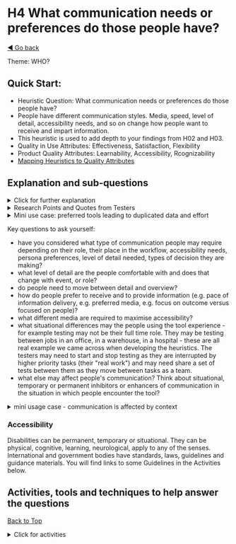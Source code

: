 <a name="TopofPage"></a>
# H4 What communication needs or preferences do those people have?
[◄ Go back](README.md)

Theme: WHO?

## Quick Start:

- Heuristic Question: What communication needs or preferences do those people have?
- People have different communication styles. Media, speed, level of detail, accessibility needs, and so on change how people want to receive and impart information.
- This heuristic is used to add depth to your findings from H02 and H03. 	
- Quality in Use Attributes: Effectiveness, Satisfaction, Flexibility
- Product Quality Attributes: Learnability, Accessibility, Rcognizability
- [Mapping Heuristics to Quality Attributes](Qualityattributesv2.md)

## Explanation and sub-questions

<details close><summary>Click for further explanation</summary> 
 
Different people have different communication styles. The media, speed, level of detail, and other factors change how people want to receive and impart information. Some people have specific accessibility requirements. This is not a binary choice – generally people will fall somewhere on a spectrum for all of these factors, and also their preferences and needs may change in different situations and over time.

Think about:
- Providing choices in level of detail versus overviews, potentially from corporate to management to team and technical levels; the tool may not be directly used, but the data and information flows will be used across organizational levels.
- How communication styles may change (summary versus detailed, direct versus indirect).
- Providing multiple routes, methods and media for information and data sharing.
- Reducing the need to duplicate data (and hence updating) by automating data transfer across tool sets.
- Which senses people could use to interact with the tool. This includes both enriching the experience and also improving accessibility.
- Design choices that widen the tool's capability of being used across communication needs.

</details> 


<details close>
<summary>Research Points and Quotes from Testers</summary>

Research Point: we found that people using test tools have a wide variety of communication styles and preferences. For example, 
- people with more experience and expertise used visualisation, with visual representations of information and concepts than less experienced people (this fits with work done by other researchers on other IT roles).
- people varied in whether they wanted details or summaries/overviews of data, and this did not fit to experience level.
- people varied in how much they wanted to work alone and how much with others.
Look at the different communication styles coming out in answer to a question about what activities they do in their role:

*``I am the listening ear for some people in the team. No role, not official. People need to talk to someone that is listening and if they want come with advice.  I make time for people.''*

*``I pair and ensemble a lot. ... I build networks of communication, facilitate peer to peer learning by introducing people and hold spaces where people share their work. I do a lot of exploratory testing and automate while exploring. I manage expectations of management, and optimize schedules.''*

*``Always communication. It is everywhere and above all. I am trying to organize everything, to keep track of everything (and getting pissed off silently (mostly) when important things are left somewhere in the air. Writing down ideas, good practices, even phrases.''*

*``Actual testing and I really avoid all the commercial stuff, working on bids, trying to win contracts with big clients, that sort of rubbish. I attempt to focus on the professionals that we employ, the people.''*

*``Manual testing, test automation, maintaining and improving CI, keeping pipelines green, creating of a testing framework, test case management.''*

*``It’s been… there’s no source of truth – if you want to know how projects are doing you have to look in 4 or 5 places''*

</details>

<details close> <summary>Mini use case: preferred tools leading to duplicated data and effort</summary>

One participant noted that communication preferences means choosing different tools with different interaction and interface styles. This can lead to duplication of effort and data: *'engineers want to know why do we have to go to another tool … they want to everything in the IDE; why should they need to also add info in confluence for example?'* Their example is GitHub and Confluence which required duplication of the same content for two different types of readers: *'Technical readers go to GitHub to read code and markdown, non technical stakeholders go to confluence pages to read detail ... An ideal would be to have a way that entries in GitHub markup could be transferred across to normal language in Confluence: automatically create confluence pages from GitHub markdown ... But to avoid gaps and differences over time, you want GitHub markdown to automatically go into Confluence, keeping the same content aligned.'*

</details>



Key questions to ask yourself:
- have you considered what type of communication people may require depending on their role, their place in the workflow, accessibility needs, persona preferences, level of detail needed, types of decision they are making?
- what level of detail are the people comfortable with and does that change with event, or role? 
- do people need to move between detail and overview?
- how do people prefer to receive and to provide information (e.g. pace of information delivery, e.g. preferred media, e.g. focus on outcome versus focused on people)?
- what different media are required to maximise accessibility?
- what situational differences may the people using the tool experience - for example testing may not be their full time role. They may be testing between jobs in an office, in a warehouse, in a hospital - these are all real example we came across when developing the heuristics. The testers may need to start and stop testing as they are interrupted by higher priority tasks (their "real work") and may need share a set of tests between them as they move between tasks as a team.
- what else may affect people's communication? Think about situational, temporary or permanent inhibitors or enhancers of communication in the situation in which people encounter the tool?



<details close>
<summary>mini usage case - communication is affected by context</summary>

When will the tool be used? For one organization we spoke with, this was particularly interesting - testing took place not just in the office, but in noisy and stressful work environments, and tests could be started by one person and completed by another becuase of work interruptions, sickness, and other factors.  We found examples of testers whose main job was as medical staff in a hospital or operatives in a warehouse: as business testers they still needed to use the test tool, but were not in the test lab.

</details>

### Accessibility

Disabilities can be permanent, temporary or situational. They can be physical, cognitive, learning, neurological, apply to any of the senses.
International and government bodies have standards, laws, guidelines and guidance materials.
You will find links to some Guidelines in the Activities below.


## Activities, tools and techniques to help answer the questions

 [Back to Top](#TopofPage)

<details close>
  <summary> Click for activities </summary>

To understand *Who communicates how* you need to understand people’s characteristics, particularly their preferred communication styles. Use the answer to this heuristic question to help you further enrich your personas and your understanding of your stakeholders.

You will need to either understand the specific communication preferences of your specific users, or make generalized personas based on a communication model, for example the DISC profiles.  This is affected by people role/work persona – their behavior in work, rather than their personality. 
The DISC profiling method identifies communication styles in four quadrants: Dominance, Influence, Steadiness and Compliance. Each one indicates a pace of communication and how people oriented or otherwise.
We are all a mix of these.
- "D" is fast moving and results driven - dashboard?
- "I" is outgoing, people oriented - DM, interactive, group tool?
- "S" likes structure, consistency and a steady pace - form based tool?
- "C" likes facts, data, precision, order - spreadsheet?

People are divided among these profiles. Looking at people's hobbies as a proxy for their communication styles we found a wide mix of people testing: team and solo, practical and analytical, reserved and communicative. 
You could use the DISC to provide a set of communication characteristics towards your personas.

You also must consider accessibility needs and how those affect the choice of media, input and output options, etc.  You can use the accessibility analysis as a way to improve the communication through the tool for everyone. Accessibility needs may be permanent, situational or temporary. Accessibility needs may be based on sensory, physical, cognitive and emotional states.

We have tabulated the [Quality in Use and Product Quality Attributes](Qualityattributesv2.md) in a priority order based on the input from industry practitioners during our research. Use that data to help you focus on the optimal product attributes to meet the QiU/UX goals for your tool. We've included quotes from practitioners that you can use to help you understand your own goals, stakeholders, and contexts, plus a cross reference between the heuristics and the quality attributes. **These may help with persona development.**

To help you with these activities here are links to some external sites with "how to" information: 
- Look at the [DISC profile communication preferences](https://tonyrobbins.com/disc/) either to inform personas, or to carry out DISC profiling - not to run a profile on everyone, but to think about the different communication needs and preferences shown in that model;
- Use the [Microsoft Inclusive Design Methodology](https://inclusive.microsoft.design/) to guide your design process by following their [Inclusive 101 guidebook](https://inclusive.microsoft.design/tools-and-activities/Inclusive101Guidebook.pdf);
- A fun workshop developed by the [Accessible Reality](http://accessible-reality.org/) team supported by the University of Dundee is the “Pirates” workshop which helps you think about the different types of access needs that a person may have.

  </details?
  
 [Back to Top](#TopofPage)

